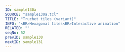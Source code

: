 ```yaml
---
ID: sample130a
SOURCE: "sample130a.tcl"
TITLE: "Truchet tiles (variant)"
INFO: "<BR>Hexagonal tiles<BR>Interactive animation"
RELATED: ""
seqNo: 52
prevID: sample130
nextID: sample131
---
```

